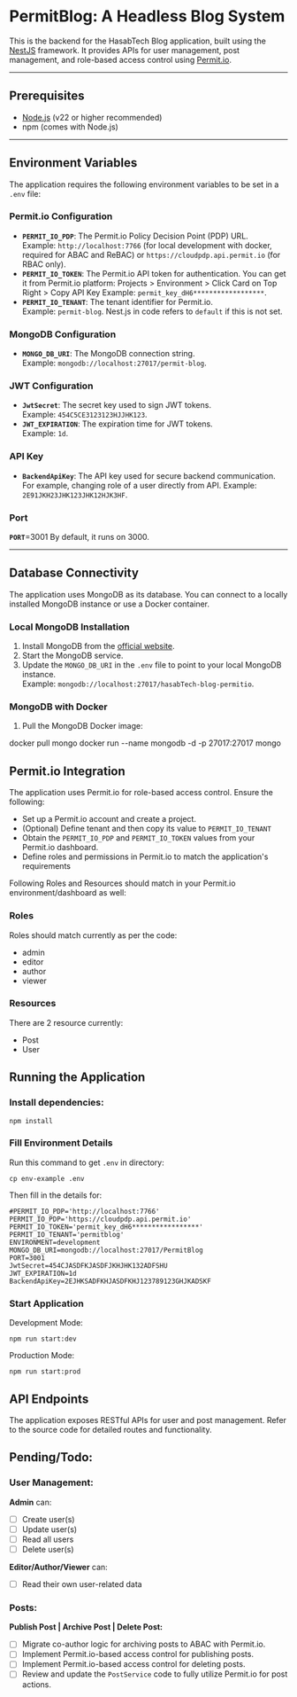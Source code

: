 # PermitBlog: A Headless Blog System

This is the backend for the HasabTech Blog application, built using the [NestJS](https://nestjs.com/) framework. It provides APIs for user management, post management, and role-based access control using [Permit.io](https://permit.io/).

---

## Prerequisites
- [Node.js](https://nodejs.org/) (v22 or higher recommended)
- npm (comes with Node.js)

---

## Environment Variables

The application requires the following environment variables to be set in a `.env` file:

### Permit.io Configuration
- **`PERMIT_IO_PDP`**: The Permit.io Policy Decision Point (PDP) URL.  
  Example: `http://localhost:7766` (for local development with docker, required for ABAC and ReBAC) or `https://cloudpdp.api.permit.io` (for RBAC only).
- **`PERMIT_IO_TOKEN`**: The Permit.io API token for authentication. You can get it from Permit.io platform: Projects > Environment > Click Card on Top Right > Copy API Key
  Example: `permit_key_dH6******************`.
- **`PERMIT_IO_TENANT`**: The tenant identifier for Permit.io.  
  Example: `permit-blog`. Nest.js in code refers to `default` if this is not set.

### MongoDB Configuration
- **`MONGO_DB_URI`**: The MongoDB connection string.  
  Example: `mongodb://localhost:27017/permit-blog`.

### JWT Configuration
- **`JwtSecret`**: The secret key used to sign JWT tokens.  
  Example: `454C5CE3123123HJJHK123`.
- **`JWT_EXPIRATION`**: The expiration time for JWT tokens.  
  Example: `1d`.

### API Key
- **`BackendApiKey`**: The API key used for secure backend communication. For example, changing role of a user directly from API. 
  Example: `2E91JKH23JHK123JHK12HJK3HF`.

### Port
**`PORT`**=3001
By default, it runs on 3000.


---

## Database Connectivity

The application uses MongoDB as its database. You can connect to a locally installed MongoDB instance or use a Docker container.

### Local MongoDB Installation
1. Install MongoDB from the [official website](https://www.mongodb.com/try/download/community).
2. Start the MongoDB service.
3. Update the `MONGO_DB_URI` in the `.env` file to point to your local MongoDB instance.  
   Example: `mongodb://localhost:27017/hasabTech-blog-permitio`.

### MongoDB with Docker
1. Pull the MongoDB Docker image:

docker pull mongo
docker run --name mongodb -d -p 27017:27017 mongo

## Permit.io Integration

The application uses Permit.io for role-based access control. Ensure the following:

- Set up a Permit.io account and create a project.
- (Optional) Define tenant and then copy its value to `PERMIT_IO_TENANT`
- Obtain the `PERMIT_IO_PDP` and `PERMIT_IO_TOKEN` values from your Permit.io dashboard.
- Define roles and permissions in Permit.io to match the application's requirements

Following Roles and Resources should match in your Permit.io environment/dashboard as well:
### Roles
Roles should match currently as per the code:
- admin
- editor
- author
- viewer

### Resources
There are 2 resource currently:
- Post
- User

## Running the Application

### Install dependencies:
```
npm install
```

### Fill Environment Details

Run this command to get `.env` in directory:
```
cp env-example .env
```
Then fill in the details for:
```
#PERMIT_IO_PDP='http://localhost:7766'
PERMIT_IO_PDP='https://cloudpdp.api.permit.io'
PERMIT_IO_TOKEN='permit_key_dH6*****************'
PERMIT_IO_TENANT='permitblog'
ENVIRONMENT=development
MONGO_DB_URI=mongodb://localhost:27017/PermitBlog
PORT=3001
JwtSecret=454CJASDFKJASDFJKHJHK132ADFSHU
JWT_EXPIRATION=1d
BackendApiKey=2EJHKSADFKHJASDFKHJ123789123GHJKADSKF

```

### Start Application

Development Mode:
```
npm run start:dev
```
Production Mode:
```
npm run start:prod
```

## API Endpoints
The application exposes RESTful APIs for user and post management. Refer to the source code for detailed routes and functionality.

## Pending/Todo:

### User Management:

**Admin** can:
- [ ] Create user(s)
- [ ] Update user(s)
- [ ] Read all users
- [ ] Delete user(s)

**Editor/Author/Viewer** can:
- [ ] Read their own user-related data

### Posts:

**Publish Post | Archive Post | Delete Post:**
- [ ] Migrate co-author logic for archiving posts to ABAC with Permit.io.
- [ ] Implement Permit.io-based access control for publishing posts.
- [ ] Implement Permit.io-based access control for deleting posts.
- [ ] Review and update the `PostService` code to fully utilize Permit.io for post actions.
